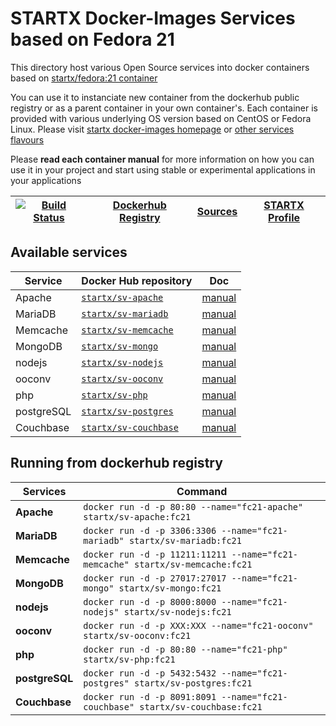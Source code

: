 # STARTX Docker-Images Services based on Fedora 21

This directory host various Open Source services into docker containers based on [startx/fedora:21 container](https://hub.docker.com/r/startx/fedora)

You can use it to instanciate new container from the dockerhub public registry 
or as a parent container in your own container's. 
Each container is provided with various underlying OS version based on CentOS or 
Fedora Linux. Please visit [startx docker-images homepage](https://github.com/startxfr/docker-images/)
or [other services flavours](https://github.com/startxfr/docker-images/Services#container-flavours)

Please **read each container manual** for more information on how you can use it in 
your project and start using stable or experimental applications in your applications

| [![Build Status](https://travis-ci.org/startxfr/docker-images.svg)](https://travis-ci.org/startxfr/docker-images) | [Dockerhub Registry](https://hub.docker.com/r/startx) | [Sources](https://github.com/startxfr/docker-images/)             | [STARTX Profile](https://github.com/startxfr) | 
|-------------------------------------------------------------------------------------------------------------------|-------------------------------------------------------|-------------------------------------------------------------------|-----------------------------------------------|

## Available services

| Service       | Docker Hub repository                                                | Doc
|---------------|----------------------------------------------------------------------|-----------------------------
| Apache        | [`startx/sv-apache`](https://hub.docker.com/r/startx/sv-apache)      | [manual](apache/README.md)
| MariaDB       | [`startx/sv-mariadb`](https://hub.docker.com/r/startx/sv-mariadb)    | [manual](mariadb/README.md)
| Memcache      | [`startx/sv-memcache`](https://hub.docker.com/r/startx/sv-memcache)  | [manual](memcache/README.md) 
| MongoDB       | [`startx/sv-mongo`](https://hub.docker.com/r/startx/sv-mongo)        | [manual](mongo/README.md)
| nodejs        | [`startx/sv-nodejs`](https://hub.docker.com/r/startx/sv-nodejs)      | [manual](nodejs/README.md)
| ooconv        | [`startx/sv-ooconv`](https://hub.docker.com/r/startx/sv-ooconv)      | [manual](ooconv/README.md)
| php           | [`startx/sv-php`](https://hub.docker.com/r/startx/sv-php)            | [manual](php/README.md)
| postgreSQL    | [`startx/sv-postgres`](https://hub.docker.com/r/startx/sv-postgres)  | [manual](postgres/README.md)
| Couchbase     | [`startx/sv-couchbase`](https://hub.docker.com/r/startx/sv-couchbase)| [manual](couchbase/README.md)


## Running from dockerhub registry

| Services            | Command                                                                        |
|---------------------|--------------------------------------------------------------------------------|
| **Apache**          | `docker run -d -p 80:80 --name="fc21-apache" startx/sv-apache:fc21`            | 
| **MariaDB**         | `docker run -d -p 3306:3306 --name="fc21-mariadb" startx/sv-mariadb:fc21`      | 
| **Memcache**        | `docker run -d -p 11211:11211 --name="fc21-memcache" startx/sv-memcache:fc21`  | 
| **MongoDB**         | `docker run -d -p 27017:27017 --name="fc21-mongo" startx/sv-mongo:fc21`        | 
| **nodejs**          | `docker run -d -p 8000:8000 --name="fc21-nodejs" startx/sv-nodejs:fc21`        | 
| **ooconv**          | `docker run -d -p XXX:XXX --name="fc21-ooconv" startx/sv-ooconv:fc21`          | 
| **php**             | `docker run -d -p 80:80 --name="fc21-php" startx/sv-php:fc21`                  | 
| **postgreSQL**      | `docker run -d -p 5432:5432 --name="fc21-postgres" startx/sv-postgres:fc21`    | 
| **Couchbase**       | `docker run -d -p 8091:8091 --name="fc21-couchbase" startx/sv-couchbase:fc21`  | 
